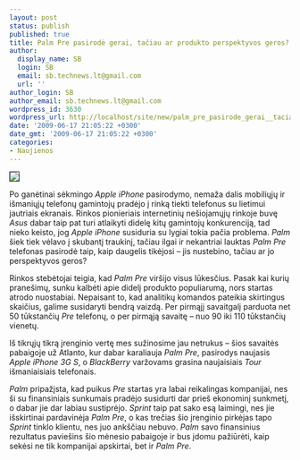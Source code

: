 ```yaml
---
layout: post
status: publish
published: true
title: Palm Pre pasirodė gerai, tačiau ar produkto perspektyvos geros?
author:
  display_name: SB
  login: SB
  email: sb.technews.lt@gmail.com
  url: ''
author_login: SB
author_email: sb.technews.lt@gmail.com
wordpress_id: 3630
wordpress_url: http://localhost/site/new/palm_pre_pasirode_gerai__taciau_ar_produkto_perspektyvos_geros/
date: '2009-06-17 21:05:22 +0300'
date_gmt: '2009-06-17 21:05:22 +0300'
categories:
- Naujienos
---
```

<div class="imgright"><img src="http://tbn2.google.com/images?q=tbn:RD-GKkRVsII3wM:http://assets.gearlive.com/blogimages/gallery/palm-pre/005-palm-pre_medium.jpg" border="1" /></div>
<p>Po ganėtinai sėkmingo <i>Apple iPhone</i> pasirodymo, nemaža dalis mobiliųjų ir išmaniųjų telefonų gamintojų pradėjo į rinką tiekti telefonus su lietimui jautriais ekranais. Rinkos pionieriais internetinių nešiojamųjų rinkoje buvę <i>Asus</i> dabar taip pat turi atlaikyti didelę kitų gamintojų konkurenciją, tad nieko keisto, jog <i>Apple iPhone</i> susiduria su lygiai tokia pačia problema. <i>Palm</i> šiek tiek vėlavo į skubantį traukinį, tačiau ilgai ir nekantriai lauktas <i>Palm Pre</i> telefonas pasirodė taip, kaip daugelis tikėjosi – jis nustebino, tačiau ar jo perspektyvos geros?</p>
<p>Rinkos stebėtojai teigia, kad <i>Palm Pre</i> viršijo visus lūkesčius. Pasak kai kurių pranešimų, sunku kalbėti apie didelį produkto populiarumą, nors startas atrodo nuostabiai. Nepaisant to, kad analitikų komandos pateikia skirtingus skaičius, galime susidaryti bendrą vaizdą. Per pirmąjį savaitgalį parduota net 50 tūkstančių <i>Pre</i> telefonų, o per pirmąją savaitę – nuo 90 iki 110 tūkstančių vienetų.</p>
<p>Iš tikrųjų tikrą įrenginio vertę mes sužinosime jau netrukus – šios savaitės pabaigoje už Atlanto, kur dabar karaliauja <i>Palm Pre</i>, pasirodys naujasis <i>Apple iPhone 3G S</i>, o <i>BlackBerry</i> varžovams grasina naujaisiais <i>Tour</i> išmaniaisiais telefonais.</p>
<p><i>Palm</i> pripažįsta, kad puikus <i>Pre</i> startas yra labai reikalingas kompanijai, nes ši su finansiniais sunkumais pradėjo susidurti dar prieš ekonominį sunkmetį, o dabar jie dar labiau sustiprėjo. <i>Sprint</i> taip pat sako esą laimingi, nes jie išskirtinai pardavinėja <i>Palm Pre</i>, o kas trečias šio įrenginio pirkėjas tapo <i>Sprint</i> tinklo klientu, nes juo ankščiau nebuvo. <i>Palm</i> savo finansinius rezultatus paviešins šio mėnesio pabaigoje ir bus įdomu pažiūrėti, kaip sekėsi ne tik kompanijai apskirtai, bet ir <i>Palm Pre</i>. </p>
